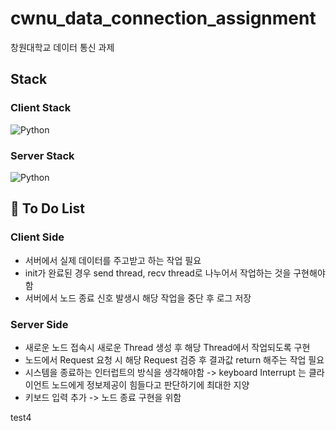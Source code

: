 # cwnu_data_connection_assignment
창원대학교 데이터 통신 과제

## Stack 
### Client Stack
![Python](https://img.shields.io/badge/python-3670A0?style=for-the-badge&logo=python&logoColor=ffdd54)

### Server Stack
![Python](https://img.shields.io/badge/python-3670A0?style=for-the-badge&logo=python&logoColor=ffdd54)

## 🔖 To Do List
### Client Side
- 서버에서 실제 데이터를 주고받고 하는 작업 필요
- init가 완료된 경우 send thread, recv thread로 나누어서 작업하는 것을 구현해야함
- 서버에서 노드 종료 신호 발생시 해당 작업을 중단 후 로그 저장

### Server Side
- 새로운 노드 접속시 새로운 Thread 생성 후 해당 Thread에서 작업되도록 구현
- 노드에서 Request 요청 시 해당 Request 검증 후 결과값 return 해주는 작업 필요
- 시스템을 종료하는 인터럽트의 방식을 생각해야함 -> keyboard Interrupt 는 클라이언트 노드에게 정보제공이 힘들다고 판단하기에 최대한 지양
- 키보드 입력 추가 -> 노드 종료 구현을 위함

test4